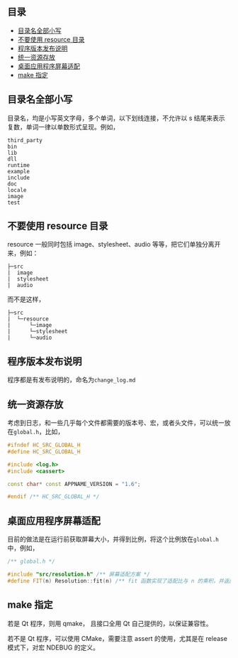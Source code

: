 ## 目录

- [目录名全部小写](#目录名全部小写)
- [不要使用 resource 目录](#不要使用-resource-目录)
- [程序版本发布说明](#程序版本发布说明)
- [统一资源存放](#统一资源存放)
- [桌面应用程序屏幕适配](#桌面应用程序屏幕适配放)
- [make 指定](#make-指定)

## 目录名全部小写

目录名，均是小写英文字母，多个单词，以下划线连接，不允许以 s 结尾来表示复数，单词一律以单数形式呈现。例如，

```
third_party
bin
lib
dll
runtime
example
include
doc
locale
image
test
```

## 不要使用 resource 目录

resource 一般同时包括 image、stylesheet、audio 等等，把它们单独分离开来，例如：

```
├─src
|  image
|  stylesheet
|  audio
```

而不是这样，

```
├─src
|  └─resource
|      └─image
|      └─stylesheet
|      └─audio
```

## 程序版本发布说明

程序都是有发布说明的，命名为`change_log.md`

## 统一资源存放

考虑到日志，和一些几乎每个文件都需要的版本号、宏，或者头文件，可以统一放在`global.h`，比如，

```c++
#ifndef HC_SRC_GLOBAL_H
#define HC_SRC_GLOBAL_H

#include <log.h>
#include <cassert>

const char* const APPNAME_VERSION = "1.6";

#endif /** HC_SRC_GLOBAL_H */
```

## 桌面应用程序屏幕适配

目前的做法是在运行前获取屏幕大小，并得到比例，将这个比例放在`global.h`中，例如，

```c++
/** global.h */

#include "src/resolution.h" /** 屏幕适配方案 */
#define FIT(n) Resolution::fit(n) /** fit 函数实现了适配比与 n 的乘积，并返回一个 int */
```

## make 指定

若是 Qt 程序，则用 qmake， 且接口全用 Qt 自己提供的，以保证兼容性。

若不是 Qt 程序，可以使用 CMake，需要注意 assert 的使用，尤其是在 release 模式下，对宏 NDEBUG 的定义。

